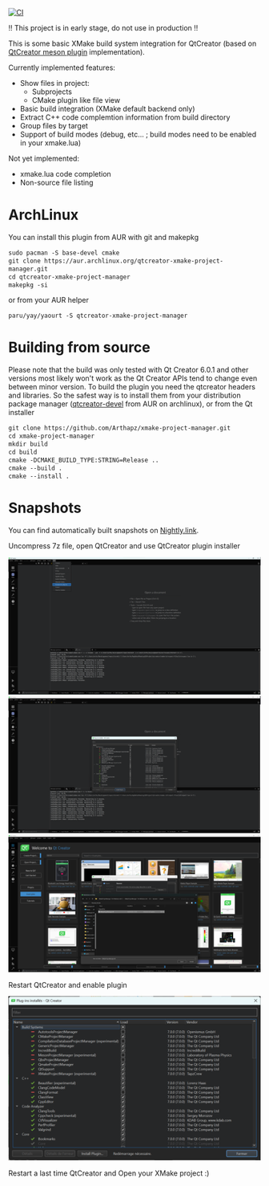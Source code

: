 [![CI](https://github.com/Arthapz/xmake-project-manager/actions/workflows/build_cmake.yml/badge.svg)](https://github.com/Arthapz/xmake-project-manager/actions/workflows/build_cmake.yml)

!! This project is in early stage, do not use in production !!

This is some basic XMake build system integration for QtCreator (based on [QtCreator meson plugin](https://github.com/qt-creator/qt-creator/tree/master/src/plugins/mesonprojectmanager) implementation).

Currently implemented features:
- Show files in project:
  - Subprojects
  - CMake plugin like file view
- Basic build integration (XMake default backend only)
- Extract C++ code complemtion information from build directory
- Group files by target
- Support of build modes (debug, etc... ; build modes need to be enabled in your xmake.lua)
    
Not yet implemented:
- xmake.lua code completion
- Non-source file listing

# ArchLinux
You can install this plugin from AUR with git and makepkg
```
sudo pacman -S base-devel cmake
git clone https://aur.archlinux.org/qtcreator-xmake-project-manager.git
cd qtcreator-xmake-project-manager
makepkg -si
```

or from your AUR helper

```
paru/yay/yaourt -S qtcreator-xmake-project-manager
``` 

# Building from source
Please note that the build was only tested with Qt Creator 6.0.1 and other versions most likely won't work as the Qt Creator APIs tend to change even between minor version.
To build the plugin you need the qtcreator headers and libraries. So the safest way is to install them from your distribution package manager ([qtcreator-devel](https://aur.archlinux.org/packages/qtcreator-devel/) from AUR on archlinux), or from the Qt installer

```
git clone https://github.com/Arthapz/xmake-project-manager.git
cd xmake-project-manager
mkdir build
cd build
cmake -DCMAKE_BUILD_TYPE:STRING=Release ..
cmake --build .
cmake --install .
```

# Snapshots
You can find automatically built snapshots on [Nightly.link](https://nightly.link/Arthapz/xmake-project-manager/workflows/build_cmake/main).

Uncompress 7z file, open QtCreator and use QtCreator plugin installer

![First-step](https://github.com/Arthapz/xmake-project-manager/blob/screenshots/40-24-22-194046.png?raw=true)
![Second-step](https://github.com/Arthapz/xmake-project-manager/blob/screenshots/40-24-22-194059.png?raw=true)
![Third-step](https://github.com/Arthapz/xmake-project-manager/blob/screenshots/41-24-22-194139.png?raw=true)

Restart QtCreator and enable plugin

![Fourth-step](https://github.com/Arthapz/xmake-project-manager/blob/screenshots/42-24-22-194223.png?raw=true)

Restart a last time QtCreator and Open your XMake project :)
